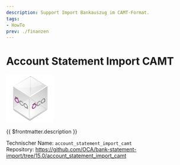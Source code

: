 ```yaml
---
description: Support Import Bankauszug im CAMT-Format.
tags:
- HowTo
prev: ./finanzen
---
```

# Account Statement Import CAMT
![icon_oca_app](assets/icon_oca_app.png)

{{ $frontmatter.description }}

Technischer Name: `account_statement_import_camt`\
Repository: <https://github.com/OCA/bank-statement-import/tree/15.0/account_statement_import_camt>
